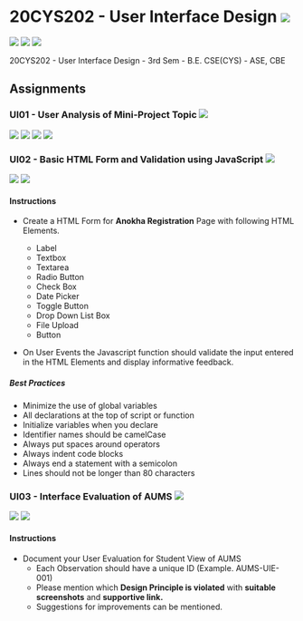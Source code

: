 # 20CYS202 - User Interface Design ![](https://img.shields.io/badge/-Live-brightgreen)
![](https://img.shields.io/badge/Batch-21CYS-lightgreen) ![](https://img.shields.io/badge/UG-blue) ![](https://img.shields.io/badge/Subject-UID-blue)

20CYS202  - User Interface Design - 3rd Sem - B.E. CSE(CYS) - ASE, CBE

## Assignments

### UI01 - User Analysis of Mini-Project Topic ![](https://img.shields.io/badge/-In_Progress-brightgreen)
![](https://img.shields.io/badge/Start_Date-26_Sept-purple) ![](https://img.shields.io/badge/First_Submission-22_Oct-purple) ![](https://img.shields.io/badge/Second_Submission-18_Dec-purple) ![](https://img.shields.io/badge/Final_Submission-5_Jan-purple)

### UI02 - Basic HTML Form and Validation using JavaScript ![](https://img.shields.io/badge/-Completed-darkgreen)
![](https://img.shields.io/badge/Start_Date-25_Nov-purple) ![](https://img.shields.io/badge/End_Data-30_Nov-purple)


#### Instructions

- Create a HTML Form for **Anokha Registration** Page with following HTML Elements.
  - Label 
  - Textbox
  - Textarea
  - Radio Button
  - Check Box
  - Date Picker
  - Toggle Button
  - Drop Down List Box
  - File Upload
  - Button

- On User Events the Javascript function should validate the input entered in the HTML Elements and display informative feedback.

##### Best Practices
- Minimize the use of global variables
- All declarations at the top of script or function
- Initialize variables when you declare
- Identifier names should be camelCase
- Always put spaces around operators
- Always indent code blocks
- Always end a statement with a semicolon
- Lines should not be longer than 80 characters

### UI03 - Interface Evaluation of AUMS ![](https://img.shields.io/badge/-In_Progress-brightgreen)
![](https://img.shields.io/badge/Start_Date-13_Dec-purple) ![](https://img.shields.io/badge/End_Data-30_Dec-purple)

#### Instructions
- Document your User Evaluation for Student View of AUMS
  - Each Observation should have a unique ID (Example. AUMS-UIE-001)
  - Please mention which **Design Principle is violated** with **suitable screenshots** and **supportive link.**
  - Suggestions for improvements can be mentioned.
  
